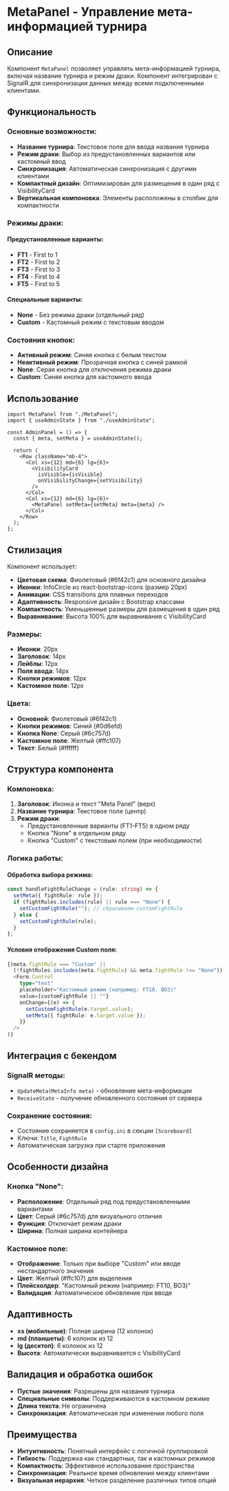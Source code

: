 # MetaPanel - Управление мета-информацией турнира

## Описание

Компонент `MetaPanel` позволяет управлять мета-информацией турнира, включая название турнира и режим драки. Компонент интегрирован с SignalR для синхронизации данных между всеми подключенными клиентами.

## Функциональность

### Основные возможности:

- **Название турнира**: Текстовое поле для ввода названия турнира
- **Режим драки**: Выбор из предустановленных вариантов или кастомный ввод
- **Синхронизация**: Автоматическая синхронизация с другими клиентами
- **Компактный дизайн**: Оптимизирован для размещения в один ряд с VisibilityCard
- **Вертикальная компоновка**: Элементы расположены в столбик для компактности

### Режимы драки:

#### **Предустановленные варианты:**

- **FT1** - First to 1
- **FT2** - First to 2
- **FT3** - First to 3
- **FT4** - First to 4
- **FT5** - First to 5

#### **Специальные варианты:**

- **None** - Без режима драки (отдельный ряд)
- **Custom** - Кастомный режим с текстовым вводом

### Состояния кнопок:

- **Активный режим**: Синяя кнопка с белым текстом
- **Неактивный режим**: Прозрачная кнопка с синей рамкой
- **None**: Серая кнопка для отключения режима драки
- **Custom**: Синяя кнопка для кастомного ввода

## Использование

```tsx
import MetaPanel from "./MetaPanel";
import { useAdminState } from "./useAdminState";

const AdminPanel = () => {
  const { meta, setMeta } = useAdminState();

  return (
    <Row className="mb-4">
      <Col xs={12} md={6} lg={6}>
        <VisibilityCard
          isVisible={isVisible}
          onVisibilityChange={setVisibility}
        />
      </Col>
      <Col xs={12} md={6} lg={6}>
        <MetaPanel setMeta={setMeta} meta={meta} />
      </Col>
    </Row>
  );
};
```

## Стилизация

Компонент использует:

- **Цветовая схема**: Фиолетовый (#6f42c1) для основного дизайна
- **Иконки**: InfoCircle из react-bootstrap-icons (размер 20px)
- **Анимации**: CSS transitions для плавных переходов
- **Адаптивность**: Responsive дизайн с Bootstrap классами
- **Компактность**: Уменьшенные размеры для размещения в один ряд
- **Выравнивание**: Высота 100% для выравнивания с VisibilityCard

### Размеры:

- **Иконки**: 20px
- **Заголовок**: 14px
- **Лейблы**: 12px
- **Поля ввода**: 14px
- **Кнопки режимов**: 12px
- **Кастомное поле**: 12px

### Цвета:

- **Основной**: Фиолетовый (#6f42c1)
- **Кнопки режимов**: Синий (#0d6efd)
- **Кнопка None**: Серый (#6c757d)
- **Кастомное поле**: Желтый (#ffc107)
- **Текст**: Белый (#ffffff)

## Структура компонента

### Компоновка:

1. **Заголовок**: Иконка и текст "Meta Panel" (верх)
2. **Название турнира**: Текстовое поле (центр)
3. **Режим драки**:
   - Предустановленные варианты (FT1-FT5) в одном ряду
   - Кнопка "None" в отдельном ряду
   - Кнопка "Custom" с текстовым полем (при необходимости)

### Логика работы:

#### **Обработка выбора режима:**

```typescript
const handleFightRuleChange = (rule: string) => {
  setMeta({ fightRule: rule });
  if (fightRules.includes(rule) || rule === "None") {
    setCustomFightRule(""); // сбрасываем customFightRule
  } else {
    setCustomFightRule(rule);
  }
};
```

#### **Условия отображения Custom поля:**

```typescript
{(meta.fightRule === "Custom" ||
  (!fightRules.includes(meta.fightRule) && meta.fightRule !== "None")) && (
  <Form.Control
    type="text"
    placeholder="Кастомный режим (например: FT10, BO3)"
    value={customFightRule || ""}
    onChange={(e) => {
      setCustomFightRule(e.target.value);
      setMeta({ fightRule: e.target.value });
    }}
  />
)}
```

## Интеграция с бекендом

### SignalR методы:

- `UpdateMeta(MetaInfo meta)` - обновление мета-информации
- `ReceiveState` - получение обновленного состояния от сервера

### Сохранение состояния:

- Состояние сохраняется в `config.ini` в секции `[Scoreboard]`
- Ключи: `Title`, `FightRule`
- Автоматическая загрузка при старте приложения

## Особенности дизайна

### Кнопка "None":

- **Расположение**: Отдельный ряд под предустановленными вариантами
- **Цвет**: Серый (#6c757d) для визуального отличия
- **Функция**: Отключает режим драки
- **Ширина**: Полная ширина контейнера

### Кастомное поле:

- **Отображение**: Только при выборе "Custom" или вводе нестандартного значения
- **Цвет**: Желтый (#ffc107) для выделения
- **Плейсхолдер**: "Кастомный режим (например: FT10, BO3)"
- **Валидация**: Автоматическое обновление при вводе

## Адаптивность

- **xs (мобильные)**: Полная ширина (12 колонок)
- **md (планшеты)**: 6 колонок из 12
- **lg (десктоп)**: 6 колонок из 12
- **Высота**: Автоматически выравнивается с VisibilityCard

## Валидация и обработка ошибок

- **Пустые значения**: Разрешены для названия турнира
- **Специальные символы**: Поддерживаются в кастомном режиме
- **Длина текста**: Не ограничена
- **Синхронизация**: Автоматическая при изменении любого поля

## Преимущества

- **Интуитивность**: Понятный интерфейс с логичной группировкой
- **Гибкость**: Поддержка как стандартных, так и кастомных режимов
- **Компактность**: Эффективное использование пространства
- **Синхронизация**: Реальное время обновления между клиентами
- **Визуальная иерархия**: Четкое разделение различных типов опций
